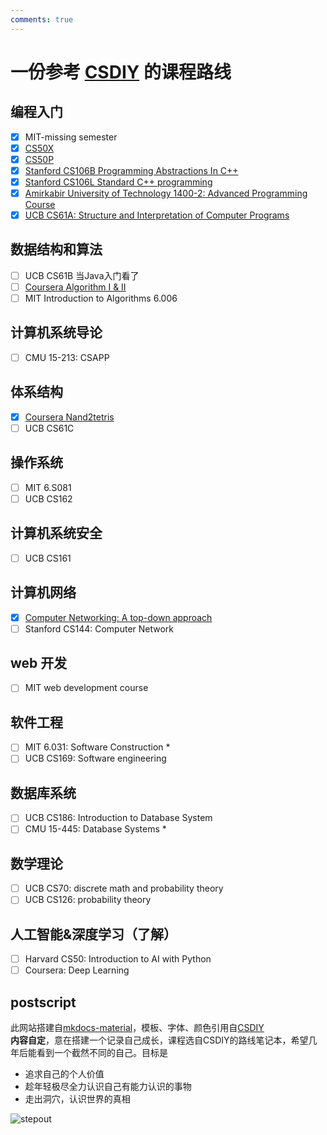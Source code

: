 ```yaml
---
comments: true
---
```


# 一份参考 [CSDIY](https://csdiy.wiki/) 的课程路线

## 编程入门

- [x] MIT-missing semester
- [x] [CS50X](https://github.com/Andy-xiaokang/CS50)
- [x] [CS50P](https://github.com/Andy-xiaokang/CS50)
- [x] [Stanford CS106B Programming Abstractions In C++](https://github.com/Andy-xiaokang/CS106B)
- [x] [Stanford CS106L Standard C++ programming](https://github.com/Andy-xiaokang/CS106L)
- [x] [Amirkabir University of Technology 1400-2: Advanced Programming Course](https://github.com/Andy-xiaokang/AP1400-2)
- [x] [UCB CS61A: Structure and Interpretation of Computer Programs](https://github.com/Andy-xiaokang/cs61a)

## 数据结构和算法

- [ ] UCB CS61B 当Java入门看了
- [ ] [Coursera Algorithm I & II](https://github.com/Andy-xiaokang/Princeton-Algorithms)
- [ ] MIT Introduction to Algorithms 6.006

## 计算机系统导论

- [ ] CMU 15-213: CSAPP

## 体系结构

- [x] [Coursera Nand2tetris](https://github.com/Andy-xiaokang/Nand_to_Tetris)
- [ ] UCB CS61C

## 操作系统

- [ ] MIT 6.S081
- [ ] UCB CS162

## 计算机系统安全

- [ ] UCB CS161

## 计算机网络

- [x] [Computer Networking: A top-down approach](https://github.com/Andy-xiaokang/Computer-Networking)
- [ ] Stanford CS144: Computer Network

## web 开发

- [ ] MIT web development course

## 软件工程

- [ ] MIT 6.031: Software Construction  *
- [ ] UCB CS169: Software engineering

## 数据库系统

- [ ] UCB CS186: Introduction to Database System
- [ ] CMU 15-445: Database Systems   *

## 数学理论

- [ ] UCB CS70: discrete math and probability theory
- [ ] UCB CS126: probability theory

## 人工智能&深度学习（了解）

- [ ] Harvard CS50: Introduction to AI with Python
- [ ] Coursera: Deep Learning

## postscript

此网站搭建自[mkdocs-material](https://squidfunk.github.io/mkdocs-material/)，模板、字体、颜色引用自[CSDIY](https://csdiy.wiki/)  
**内容自定**，意在搭建一个记录自己成长，课程选自CSDIY的路线笔记本，希望几年后能看到一个截然不同的自己。目标是

* 追求自己的个人价值
* 趁年轻极尽全力认识自己有能力认识的事物
* 走出洞穴，认识世界的真相

![stepout](https://s2.loli.net/2023/12/21/H7EgRZCVAn9UBpL.jpg)
